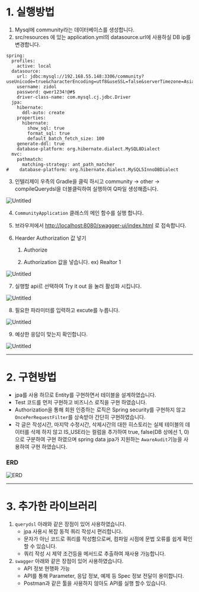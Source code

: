# 1. 실행방법

1. Mysql에 community라는 데이터베이스를 생성합니다.
2. src/resources 에 있는 application.yml의 datasource.url에 사용하실 DB ip를 변경합니다.

```
spring:
  profiles:
    active: local
  datasource:
    url: jdbc:mysql://192.168.55.148:3306/community?useUnicode=true&characterEncoding=utf8&useSSL=false&serverTimezone=Asia/Seoul&tinyInt1isBit=false
    username: zidol
    password: qwer1234!@#$
    driver-class-name: com.mysql.cj.jdbc.Driver
  jpa:
    hibernate:
      ddl-auto: create
    properties:
      hibernate:
        show_sql: true
        format_sql: true
        default_batch_fetch_size: 100
    generate-ddl: true
    database-platform: org.hibernate.dialect.MySQL8Dialect
  mvc:
    pathmatch:
      matching-strategy: ant_path_matcher
#    database-platform: org.hibernate.dialect.MySQL5InnoDBDialect
```

3. 인텔리제이 우측의  Gradle을 클릭 하시고 community → other → compileQuerydsl을 더블클릭하여 실행하여  Q파일 생성해줍니다.

![Untitled](https://zidols.notion.site/image/https%3A%2F%2Fs3-us-west-2.amazonaws.com%2Fsecure.notion-static.com%2F56756974-cefc-426f-8846-1cc89c284005%2FUntitled.png?table=block&id=055dd3bc-9261-446f-bbc4-81b11189bcce&spaceId=370dbc5e-872d-4d9e-9f3a-f7113cda9427&width=1210&userId=&cache=v2)

4. `CommunityApplication` 클래스의 메인 함수를 실행 합니다.
5. 브라우저에서 [http://localhost:8080/swagger-ui/index.html](http://localhost:8080/swagger-ui/index.html) 로 접속합니다.
6. Hearder Authorization 값 넣기

    1) Authorize

    2) Authorization 값을 넣습니다. ex)  Realtor 1


![Untitled](https://zidols.notion.site/image/https%3A%2F%2Fs3-us-west-2.amazonaws.com%2Fsecure.notion-static.com%2F1b14590d-d547-4b3b-a6a4-7f5b27356144%2FUntitled.png?table=block&id=ce219c2b-a068-4027-b622-350400317f38&spaceId=370dbc5e-872d-4d9e-9f3a-f7113cda9427&width=2000&userId=&cache=v2)

7. 실행할 api르 선택하여 Try it out 을 눌러 활성화 시킵니다.

![Untitled](https://zidols.notion.site/image/https%3A%2F%2Fs3-us-west-2.amazonaws.com%2Fsecure.notion-static.com%2Fd8cde8a9-dd57-4a03-ba68-a53a66b6b582%2FUntitled.png?table=block&id=9c6ba401-6dda-4ab4-8730-417eac5a3a9a&spaceId=370dbc5e-872d-4d9e-9f3a-f7113cda9427&width=2000&userId=&cache=v2)

8. 필요한 파라미터를 입력하고 excute를 누릅니다.

![Untitled](https://zidols.notion.site/image/https%3A%2F%2Fs3-us-west-2.amazonaws.com%2Fsecure.notion-static.com%2F8c1764ed-8760-4250-bb19-271939cf13a1%2FUntitled.png?table=block&id=f90e52d7-a0d2-467a-9eb5-f030ab002040&spaceId=370dbc5e-872d-4d9e-9f3a-f7113cda9427&width=2000&userId=&cache=v2)

9. 예상한 응답이 맞는지 확인합니다.

![Untitled](https://zidols.notion.site/image/https%3A%2F%2Fs3-us-west-2.amazonaws.com%2Fsecure.notion-static.com%2F40852428-62b8-403f-a49c-55e056ab7988%2FUntitled.png?table=block&id=49b73100-5152-4d9a-ba04-0f8ff458bee0&spaceId=370dbc5e-872d-4d9e-9f3a-f7113cda9427&width=2000&userId=&cache=v2)

---

# 2.  구현방법

- jpa를 사용 하므로 Entity를 구현하면서 테이블을 설계하였습니다.
- Test 코드를 먼저 구현하고 비즈니스 로직을 구현 하였습니다.
- Authorization을 통해 회원 인증하는 로직은 Spring security를 구현하지 않고 `OncePerRequestFilter`를 상속받아 간단히 구현하였습니다.
- 각 글은 작성시간, 마지막 수정시간, 삭제시간의 대한 히스토리는 실제 테이블의 데이터를 삭제 하지 않고 IS_USE라는 컬럼을 추가하여 true, false(DB 상에선 1, 0)으로 구분하여 구현 하였으며 spring data jpa가 지원하는 `AwareAudit`기능을 사용하여 구현 하였습니다.
### ERD 
 ![ERD](https://zidols.notion.site/image/https%3A%2F%2Fs3-us-west-2.amazonaws.com%2Fsecure.notion-static.com%2F2454375a-6465-44b0-a477-1166a2870fc0%2FUntitled.png?table=block&id=acf9e718-baff-45bd-9cab-0eb3b3f72968&spaceId=370dbc5e-872d-4d9e-9f3a-f7113cda9427&width=2000&userId=&cache=v2)

---
# 3. 추가한 라이브러리

1. `querydsl` 아래와 같은 장점이 있어 사용하였습니다.
    - jpa 사용시 복잡 동적 쿼리 작성시 편리합니다.
    - 문자가 아닌 코드로 쿼리를 작성함으로써, 컴파일 시점에 문법 오류를 쉽게 확인할 수 있습니다.
    - 쿼리 작성 시 제약 조건등을 메서드로 추출하여 재사용 가능합니다.
2. `swagger` 아래와 같은 장점이 있어 사용하였습니다.
    - API 정보 현행화 가능
    - API를 통해 Parameter, 응답 정보, 예제 등 Spec 정보 전달이 용이합니다.
    - Postman과 같은 툴을 사용하지 않아도 API를 실행 할수 있습니다.
